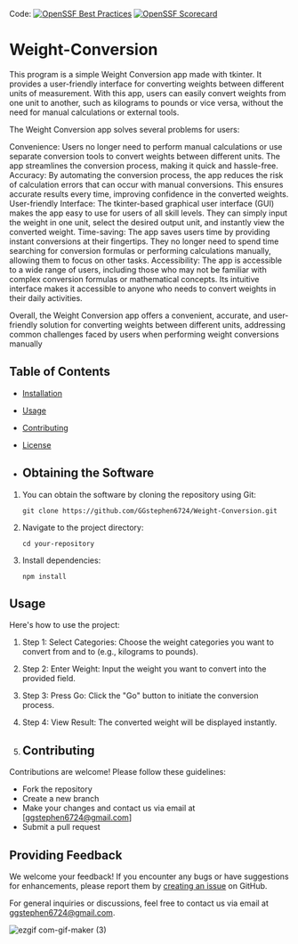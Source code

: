 
Code: [![OpenSSF Best Practices](https://www.bestpractices.dev/projects/8599/badge)](https://www.bestpractices.dev/projects/8599) [![OpenSSF Scorecard](https://api.securityscorecards.dev/projects/github.com/GGstephen6724/Weight-Conversion/badge)](https://securityscorecards.dev/viewer/?uri=github.com/GGstephen6724/Weight-Conversion)


# Weight-Conversion
This program is a simple Weight Conversion app made with tkinter. It provides a user-friendly interface for converting weights between different units of measurement. With this app, users can easily convert weights from one unit to another, such as kilograms to pounds or vice versa, without the need for manual calculations or external tools.

The Weight Conversion app solves several problems for users:

Convenience: Users no longer need to perform manual calculations or use separate conversion tools to convert weights between different units. The app streamlines the conversion process, making it quick and hassle-free.
Accuracy: By automating the conversion process, the app reduces the risk of calculation errors that can occur with manual conversions. This ensures accurate results every time, improving confidence in the converted weights.
User-friendly Interface: The tkinter-based graphical user interface (GUI) makes the app easy to use for users of all skill levels. They can simply input the weight in one unit, select the desired output unit, and instantly view the converted weight.
Time-saving: The app saves users time by providing instant conversions at their fingertips. They no longer need to spend time searching for conversion formulas or performing calculations manually, allowing them to focus on other tasks.
Accessibility: The app is accessible to a wide range of users, including those who may not be familiar with complex conversion formulas or mathematical concepts. Its intuitive interface makes it accessible to anyone who needs to convert weights in their daily activities.

Overall, the Weight Conversion app offers a convenient, accurate, and user-friendly solution for converting weights between different units, addressing common challenges faced by users when performing weight conversions manually

## Table of Contents

- [Installation](#installation)
- [Usage](#usage)
- [Contributing](#contributing)
- [License](#license)

- ## Obtaining the Software

1. You can obtain the software by cloning the repository using Git:
   ```
   git clone https://github.com/GGstephen6724/Weight-Conversion.git
   ```
2. Navigate to the project directory:
   ```
   cd your-repository
   ```
3. Install dependencies:
   ```
   npm install
   ```

## Usage

Here's how to use the project:

1. Step 1: Select Categories: Choose the weight categories you want to convert from and to (e.g., kilograms to pounds).
2. Step 2: Enter Weight: Input the weight you want to convert into the provided field.
3. Step 3: Press Go: Click the "Go" button to initiate the conversion process.
4. Step 4: View Result: The converted weight will be displayed instantly.

5. ## Contributing

Contributions are welcome! Please follow these guidelines:

- Fork the repository
- Create a new branch
- Make your changes and contact us via email at [ggstephen6724@gmail.com]
- Submit a pull request

## Providing Feedback

We welcome your feedback! If you encounter any bugs or have suggestions for enhancements, please report them by [creating an issue](https://github.com/GGstephen6724/Weight-Conversion/issues) on GitHub.

For general inquiries or discussions, feel free to contact us via email at [ggstephen6724@gmail.com](mailto:ggstephen6724@gmail.com).



![ezgif com-gif-maker (3)](https://user-images.githubusercontent.com/92836017/175224415-c7cef131-d8ff-41c2-81dc-5eecee6f48db.gif)
